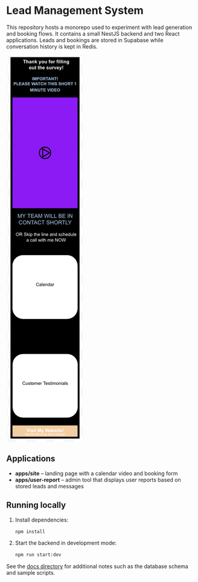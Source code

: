 # Lead Management System

This repository hosts a monorepo used to experiment with lead generation and booking flows.  It contains a small NestJS backend and two React applications.  Leads and bookings are stored in Supabase while conversation history is kept in Redis.

![Site inspiration](InspirationForSite.png)

## Applications

- **apps/site** – landing page with a calendar video and booking form
- **apps/user-report** – admin tool that displays user reports based on stored leads and messages

## Running locally

1. Install dependencies:
   ```bash
   npm install
   ```
2. Start the backend in development mode:
   ```bash
   npm run start:dev
   ```

See the [docs directory](docs/README.md) for additional notes such as the database schema and sample scripts.
